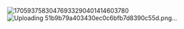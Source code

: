 ![17059375830476933290401414603780](https://github.com/Pes10/CiCop/assets/157392746/97af63c1-0528-491b-895f-f43666821e73)
![Uploading 51b9b79a403430ec0c6bfb7d8390c55d.png…]()
